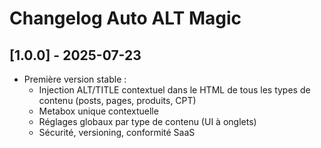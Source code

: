 # Changelog Auto ALT Magic

## [1.0.0] - 2025-07-23
- Première version stable :
  - Injection ALT/TITLE contextuel dans le HTML de tous les types de contenu (posts, pages, produits, CPT)
  - Metabox unique contextuelle
  - Réglages globaux par type de contenu (UI à onglets)
  - Sécurité, versioning, conformité SaaS
